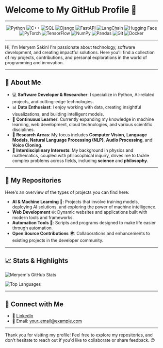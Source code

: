 # Welcome to My GitHub Profile 👋


---
<div align="center">
  <img src="https://img.shields.io/badge/Python-3776AB?style=for-the-badge&logo=python&logoColor=white" alt="Python">
  <img src="https://img.shields.io/badge/C++-00599C?style=for-the-badge&logo=c%2B%2B&logoColor=white" alt="C++">
  <img src="https://img.shields.io/badge/SQL-4479A1?style=for-the-badge&logo=postgresql&logoColor=white" alt="SQL">
  <img src="https://img.shields.io/badge/Django-092E20?style=for-the-badge&logo=django&logoColor=white" alt="Django">
  <img src="https://img.shields.io/badge/FastAPI-009688?style=for-the-badge&logo=fastapi&logoColor=white" alt="FastAPI">
  <img src="https://img.shields.io/badge/LangChain-FF6600?style=for-the-badge&logoColor=white" alt="LangChain">
  <img src="https://img.shields.io/badge/HuggingFace-F50057?style=for-the-badge&logo=huggingface&logoColor=white" alt="Hugging Face">
  <img src="https://img.shields.io/badge/PyTorch-EE4C2C?style=for-the-badge&logo=pytorch&logoColor=white" alt="PyTorch">
  <img src="https://img.shields.io/badge/TensorFlow-FF6F00?style=for-the-badge&logo=tensorflow&logoColor=white" alt="TensorFlow">
  <img src="https://img.shields.io/badge/NumPy-013243?style=for-the-badge&logo=numpy&logoColor=white" alt="NumPy">
  <img src="https://img.shields.io/badge/Pandas-150458?style=for-the-badge&logo=pandas&logoColor=white" alt="Pandas">
  <img src="https://img.shields.io/badge/Git-F05032?style=for-the-badge&logo=git&logoColor=white" alt="Git">
  <img src="https://img.shields.io/badge/Docker-2496ED?style=for-the-badge&logo=docker&logoColor=white" alt="Docker">
</div>

---

Hi, I'm Meryem Sakin! I'm passionate about technology, software development, and creating impactful solutions. Here you'll find a collection of my projects, contributions, and personal explorations in the world of programming and innovation.

---

## 🚀 About Me
- 💻 **Software Developer & Researcher**: I specialize in Python, AI-related projects, and cutting-edge technologies.
- 📊 **Data Enthusiast**: I enjoy working with data, creating insightful visualizations, and building intelligent models.
- 🌱 **Continuous Learner**: Currently expanding my knowledge in machine learning, web development, cloud technologies, and various scientific disciplines.
- 🧠 **Research Areas**: My focus includes **Computer Vision**, **Language Models**, **Natural Language Processing (NLP)**, **Audio Processing**, and **Voice Cloning**.
- 📖 **Interdisciplinary Interests**: My background in physics and mathematics, coupled with philosophical inquiry, drives me to tackle complex problems across fields, including **science** and **philosophy**.

---

## 📂 My Repositories
Here's an overview of the types of projects you can find here:

- **AI & Machine Learning** 🧠: Projects that involve training models, deploying AI solutions, and exploring the power of machine intelligence.
- **Web Development** 🌐: Dynamic websites and applications built with modern tools and frameworks.
- **Automation Tools** 🤖: Scripts and programs designed to make life easier through automation.
- **Open Source Contributions** 🌍: Collaborations and enhancements to existing projects in the developer community.

---

## 📈 Stats & Highlights
![Meryem's GitHub Stats](https://github-readme-stats.vercel.app/api?username=meryemsakin&show_icons=true&theme=radical)

![Top Languages](https://github-readme-stats.vercel.app/api/top-langs/?username=meryemsakin&layout=compact&theme=radical)

---

## 🤝 Connect with Me
- 💼 [LinkedIn](https://www.linkedin.com/in/meryem-sakin-510423221/)  
- 📧 Email: [your_email@example.com](meryemmsakinn.com)  

---

Thank you for visiting my profile! Feel free to explore my repositories, and don't hesitate to reach out if you'd like to collaborate or share feedback. 😊
